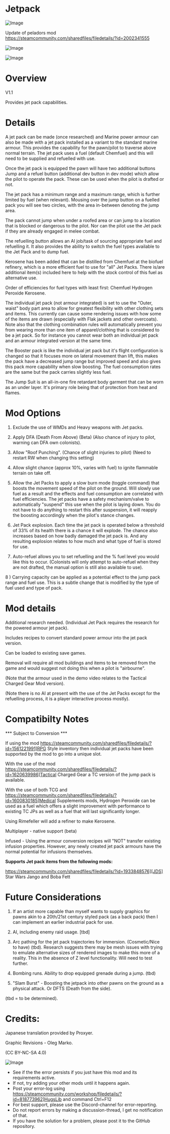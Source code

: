 # Jetpack

![Image](https://i.imgur.com/buuPQel.png)

Update of peladors mod
https://steamcommunity.com/sharedfiles/filedetails/?id=2002341555

![Image](https://i.imgur.com/pufA0kM.png)

	
![Image](https://i.imgur.com/Z4GOv8H.png)


# Overview
 V1.1

Provides jet pack capabilities.

# Details


A jet pack can be made (once researched) and Marine power armour can also be made with a jet pack installed as a variant to the standard marine armour. This provides the capability for the pawn/pilot to traverse above normal terrain. The jet pack uses a fuel (default Chemfuel) and this will need to be supplied and refuelled with use.

Once the jet pack is equipped the pawn will have two additional buttons Jump and a refuel button (additional dev button in dev mode) which allow the pilot to operate the pack. These can be used when the pilot is drafted or not.

The jet pack has a minimum range and a maximum range, which is further limited by fuel (when relevant). Mousing over the jump button on a fuelled pack you will see two circles, with the area in-between denoting the jump area.

The pack cannot jump when under a roofed area or can jump to a location that is blocked or dangerous to the pilot. Nor can the pilot use the Jet pack if they are already engaged in melee combat.

The refuelling button allows an AI job/task of sourcing appropriate fuel and refuelling it. It also provides the ability to switch the fuel types available to the Jet Pack and to dump fuel.

Kerosene has been added that can be distilled from Chemfuel at the biofuel refinery, which is a more efficient fuel to use for "all" Jet Packs. There is/are additional item(s) included here to help with the stock control of this fuel as alternative use.

Order of efficiencies for fuel types with least first: Chemfuel   Hydrogen Peroxide  Kerosene.

The individual jet pack (not armour integrated) is set to use the "Outer, waist" body part area to allow for greatest flexibility with other clothing sets and items. This currently can cause some rendering issues with how some of the items are drawn (especially with Flak jackets and other overcoats). Note also that the clothing combination rules will automatically prevent you from wearing more than one item of apparel/clothing that is considered to be a jet pack. So for instance you cannot wear both an individual jet pack and an armour integrated version at the same time.

The Booster pack is like the individual jet pack but it's flight configuration is changed so that it focuses more on lateral movement than lift, this makes the pack have a decreased jump range but improved speed and also gives this pack more capability when slow boosting. The fuel consumption rates are the same but the pack carries slightly less fuel.

The Jump Suit is an all-in-one fire retardant body garment that can be worn as an under layer. It's primary role being that of protection from heat and flames.

# Mod Options


1) Exclude the use of WMDs and Heavy weapons with Jet packs.

2) Apply DFA (Death From Above) (Beta) (Also chance of injury to pilot, warning can DFA own colonists).

3) Allow "Roof Punching". (Chance of slight injuries to pilot) (Need to restart RW when changing this setting)

4) Allow slight chance (approx 10%, varies with fuel) to ignite flammable terrain on take off.

5) Allow the Jet Packs to apply a slow burn mode (toggle command) that boosts the movement speed of the pilot on the ground. Will slowly use fuel as a result and the effects and fuel consumption are correlated with fuel efficiencies. The jet packs have a safety mechanism/valve to automatically "suspend" this use when the pilot is laying down. You do not have to do anything to restart this after suspension, it will reapply the boosting accordingly when the pilot's stance changes.

6) Jet Pack explosion. Each time the jet pack is operated below a threshold of 33% of its health there is a chance it will explode. The chance also increases based on how badly damaged the jet pack is. And any resulting explosion relates to how much and what type of fuel is stored for use.

7) Auto-refuel allows you to set refuelling and the % fuel level you would like this to occur. (Colonists will only attempt to auto-refuel when they are not drafted, the manual option is still also available to use).

8 ) Carrying capacity can be applied as a potential effect to the jump pack range and fuel use. This is a subtle change that is modified by the type of fuel used and type of pack. 

# Mod details


Additional research needed. (Individual Jet Pack requires the research for the powered armour jet pack).

Includes recipes to convert standard power armour into the jet pack version.

Can be loaded to existing save games.

Removal will require all mod buildings and items to be removed from the game and would suggest not doing this when a pilot is "airbourne".

(Note that the armour used in the demo video relates to the Tactical Charged Gear Mod version).

(Note there is no AI at present with the use of the Jet Packs except for the refuelling process, it is a player interactive process mostly).

# Compatibilty Notes
 *** Subject to Conversion ***

If using the mod https://steamcommunity.com/sharedfiles/filedetails/?id=1561221991]RPG Style inventory then individual jet packs have been supported by the mod to go into a unique slot.

With the use of the mod https://steamcommunity.com/sharedfiles/filedetails/?id=1620639986]Tactical Charged Gear a TC version of the jump pack is available.

With the use of both TCG and https://steamcommunity.com/sharedfiles/filedetails/?id=1600830185]Medical Supplements mods, Hydrogen Peroxide can be used as a fuel which offers a slight improvement with performance to existing TC JPs as well as a fuel that will last significantly longer.

Using Rimefeller will add a refiner to make Kerosene.

Multiplayer - native support (beta)

Infused - Using the armour conversion recipes will "NOT" transfer existing infusion properties. However, any newly created jet pack armours have the normal potential for infusions themselves.

**Supports Jet pack items from the following mods:**

https://steamcommunity.com/sharedfiles/filedetails/?id=1933848576][JDS] Star Wars Jango and Boba Fett


# Future Considerations


1) If an artist more capable than myself wants to supply graphics for pawns akin to a 20th/21st century styled pack (as a back pack) then I can implement an earlier industrial pack for use.

2) AI, including enemy raid usage. [tbd]

3) Arc pathing for the jet pack trajectories for immersion. (Cosmetic/Nice to have) (tbd). Research suggests there may be mesh issues with trying to emulate alternative sizes of rendered images to make this more of a reality. This in the absence of Z level functionality. Will need to test further.

4) Bombing runs. Ability to drop equipped grenade during a jump. (tbd)

5) "Slam Burst" - Boosting the jetpack into other pawns on the ground as a physical attack. Or DFTS (Death from the side).


(tbd = to be determined).


# Credits:


Japanese translation provided by Proxyer.

Graphic Revisions - Oleg Marko.


(CC BY-NC-SA 4.0)


![Image](https://i.imgur.com/PwoNOj4.png)



-  See if the the error persists if you just have this mod and its requirements active.
-  If not, try adding your other mods until it happens again.
-  Post your error-log using https://steamcommunity.com/workshop/filedetails/?id=818773962]HugsLib and command Ctrl+F12
-  For best support, please use the Discord-channel for error-reporting.
-  Do not report errors by making a discussion-thread, I get no notification of that.
-  If you have the solution for a problem, please post it to the GitHub repository.


